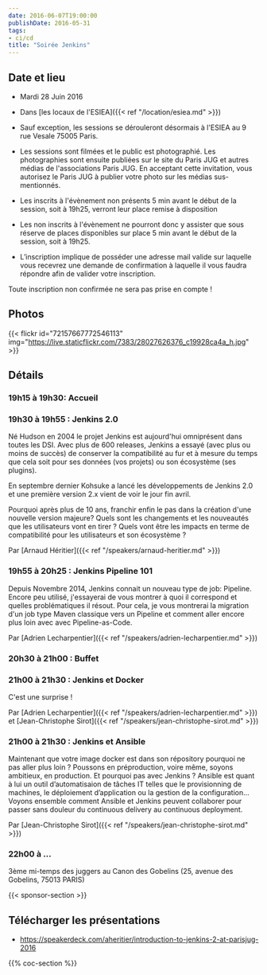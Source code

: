 ```yaml
---
date: 2016-06-07T19:00:00
publishDate: 2016-05-31
tags:
- ci/cd
title: "Soirée Jenkins"
---
```


## Date et lieu

- Mardi 28 Juin 2016
- Dans [les locaux de l'ESIEA]({{< ref "/location/esiea.md" >}})

- Sauf exception, les sessions se dérouleront désormais à l'ESIEA au 9 rue Vesale 75005 Paris.
- Les sessions sont filmées et le public est photographié. Les photographies sont ensuite publiées sur le site du Paris JUG et autres médias de l'associations Paris JUG. En acceptant cette invitation, vous autorisez le Paris JUG à publier votre photo sur les médias sus-mentionnés.
- Les inscrits à l'évènement non présents 5 min avant le début de la session, soit à 19h25, verront leur place remise à disposition
- Les non inscrits à l'évènement ne pourront donc y assister que sous réserve de places disponibles sur place 5 min avant le début de la session, soit à 19h25.
- L’inscription implique de posséder une adresse mail valide sur laquelle vous recevrez une demande de confirmation à laquelle il vous faudra répondre afin de valider votre inscription.

Toute inscription non confirmée ne sera pas prise en compte !


## Photos

{{< flickr id="72157667772546113" img="https://live.staticflickr.com/7383/28027626376_c19928ca4a_h.jpg" >}}


## Détails

### 19h15 à 19h30: Accueil

### 19h30 à 19h55 : Jenkins 2.0

Né Hudson en 2004 le projet Jenkins est aujourd'hui omniprésent dans toutes les DSI. Avec plus de 600 releases, Jenkins a essayé (avec plus ou moins de succès) de conserver la compatibilité au fur et à mesure du temps que cela soit pour ses données (vos projets) ou son écosystème (ses plugins).

En septembre dernier Kohsuke a lancé les développements de Jenkins 2.0 et une première version 2.x vient de voir le jour fin avril.

Pourquoi après plus de 10 ans, franchir enfin le pas dans la création d'une nouvelle version majeure?
Quels sont les changements et les nouveautés que les utilisateurs vont en tirer ?
Quels vont être les impacts en terme de compatibilité pour les utilisateurs et son écosystème ?

Par [Arnaud Héritier]({{< ref "/speakers/arnaud-heritier.md" >}})


### 19h55 à 20h25 : Jenkins Pipeline 101

Depuis Novembre 2014, Jenkins connait un nouveau type de job: Pipeline. Encore peu utilisé, j'essayerai de vous montrer à quoi il correspond et quelles problématiques il résout. Pour cela, je vous montrerai la migration d'un job type Maven classique vers un Pipeline et comment aller encore plus loin avec avec Pipeline-as-Code.

Par [Adrien Lecharpentier]({{< ref "/speakers/adrien-lecharpentier.md" >}})


### 20h30 à 21h00 : Buffet


### 21h00 à 21h30 : Jenkins et Docker

C'est une surprise !

Par [Adrien Lecharpentier]({{< ref "/speakers/adrien-lecharpentier.md" >}}) et [Jean-Christophe Sirot]({{< ref "/speakers/jean-christophe-sirot.md" >}})

### 21h00 à 21h30 : Jenkins et Ansible

Maintenant que votre image docker est dans son répository pourquoi ne pas aller plus loin ? Poussons en préproduction, voire même, soyons ambitieux, en production. Et pourquoi pas avec Jenkins ? Ansible est quant à lui un outil d’automatisaion de tâches IT telles que le provisionning de machines, le déploiement d’application ou la gestion de la configuration… Voyons ensemble comment Ansible et Jenkins peuvent collaborer pour passer sans douleur du continuous delivery au continuous deployment.

Par [Jean-Christophe Sirot]({{< ref "/speakers/jean-christophe-sirot.md" >}})


### 22h00 à ...

3ème mi-temps des juggers au Canon des Gobelins (25, avenue des Gobelins, 75013 PARIS)

{{< sponsor-section >}}

## Télécharger les présentations

- https://speakerdeck.com/aheritier/introduction-to-jenkins-2-at-parisjug-2016

{{% coc-section %}}
